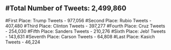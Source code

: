 #Total Number of Tweets: 2,499,860 
---
#First Place: Trump Tweets - 977,056
#Second Place: Rubio Tweets - 407,480
#Third Place: Clinton Tweets - 397,277
#Fourth Place: Cruz Tweets - 254,030
#Fifth Place: Sanders Tweets - 210,276
#Sixth Place: Jeb! Tweets - 143,631
#Seventh Place: Carson Tweets - 64,808
#Last Place: Kasich Tweets - 46,224
